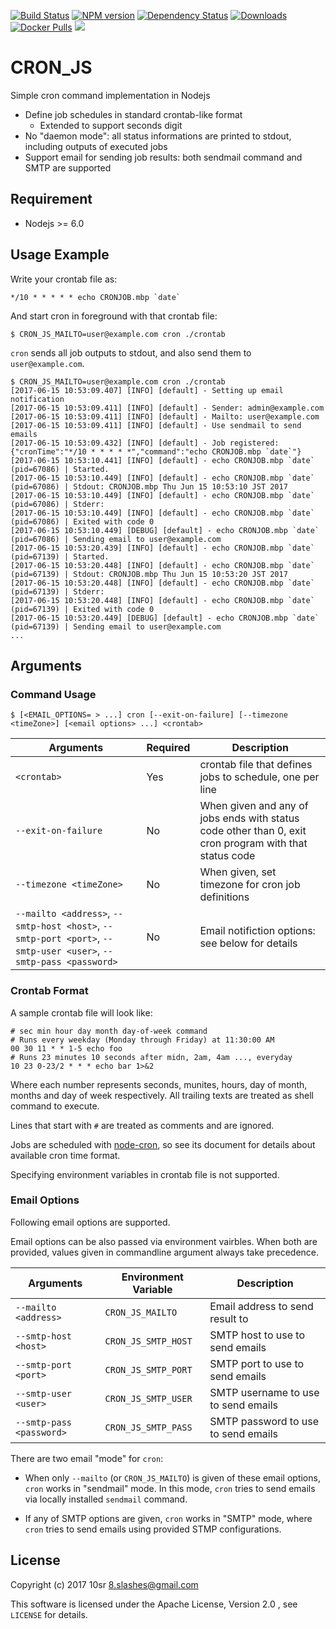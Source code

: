 [![Build Status](https://travis-ci.org/10sr/cron-cli-js.svg?branch=master)](https://travis-ci.org/10sr/cron-cli-js)
[![NPM version](http://img.shields.io/npm/v/cron-cli.svg)](https://www.npmjs.com/package/cron-cli)
[![Dependency Status](https://david-dm.org/10sr/cron-cli-js.svg)](https://david-dm.org/10sr/cron-cli-js)
[![Downloads](https://img.shields.io/npm/dm/cron-cli.svg)](https://www.npmjs.com/package/cron-cli)
[![Docker Pulls](https://img.shields.io/docker/pulls/10sr/cron-js.svg)](https://hub.docker.com/r/10sr/cron-js)
[![](https://images.microbadger.com/badges/version/10sr/cron-js.svg)](https://microbadger.com/images/10sr/cron-js "Get your own version badge on microbadger.com")



CRON_JS
=======

Simple cron command implementation in Nodejs


* Define job schedules in standard crontab-like format
  * Extended to support seconds digit
* No "daemon mode": all status informations are printed to stdout,
including outputs of executed jobs
* Support email for sending job results: both sendmail command and SMTP
are supported


Requirement
-----------

* Nodejs >= 6.0


Usage Example
-------------

Write your crontab file as:

    */10 * * * * * echo CRONJOB.mbp `date`

And start cron in foreground with that crontab file:

    $ CRON_JS_MAILTO=user@example.com cron ./crontab


`cron` sends all job outputs to stdout, and also send them to
`user@example.com`.

    $ CRON_JS_MAILTO=user@example.com cron ./crontab
    [2017-06-15 10:53:09.407] [INFO] [default] - Setting up email notification
    [2017-06-15 10:53:09.411] [INFO] [default] - Sender: admin@example.com
    [2017-06-15 10:53:09.411] [INFO] [default] - Mailto: user@example.com
    [2017-06-15 10:53:09.411] [INFO] [default] - Use sendmail to send emails
    [2017-06-15 10:53:09.432] [INFO] [default] - Job registered: {"cronTime":"*/10 * * * * *","command":"echo CRONJOB.mbp `date`"}
    [2017-06-15 10:53:10.441] [INFO] [default] - echo CRONJOB.mbp `date` (pid=67086) | Started.
    [2017-06-15 10:53:10.449] [INFO] [default] - echo CRONJOB.mbp `date` (pid=67086) | Stdout: CRONJOB.mbp Thu Jun 15 10:53:10 JST 2017
    [2017-06-15 10:53:10.449] [INFO] [default] - echo CRONJOB.mbp `date` (pid=67086) | Stderr: 
    [2017-06-15 10:53:10.449] [INFO] [default] - echo CRONJOB.mbp `date` (pid=67086) | Exited with code 0
    [2017-06-15 10:53:10.449] [DEBUG] [default] - echo CRONJOB.mbp `date` (pid=67086) | Sending email to user@example.com
    [2017-06-15 10:53:20.439] [INFO] [default] - echo CRONJOB.mbp `date` (pid=67139) | Started.
    [2017-06-15 10:53:20.448] [INFO] [default] - echo CRONJOB.mbp `date` (pid=67139) | Stdout: CRONJOB.mbp Thu Jun 15 10:53:20 JST 2017
    [2017-06-15 10:53:20.448] [INFO] [default] - echo CRONJOB.mbp `date` (pid=67139) | Stderr: 
    [2017-06-15 10:53:20.448] [INFO] [default] - echo CRONJOB.mbp `date` (pid=67139) | Exited with code 0
    [2017-06-15 10:53:20.449] [DEBUG] [default] - echo CRONJOB.mbp `date` (pid=67139) | Sending email to user@example.com
    ...



Arguments
---------

### Command Usage

    $ [<EMAIL_OPTIONS= > ...] cron [--exit-on-failure] [--timezone <timeZone>] [<email options> ...] <crontab>

| Arguments | Required  | Description |
| --------- | --------- | ----------- |
| `<crontab>` | Yes | crontab file that defines jobs to schedule, one per line
| `--exit-on-failure` | No | When given and any of jobs ends with status code other than 0, exit cron program with that status code |
| `--timezone <timeZone>` | No | When given, set timezone for cron job definitions |
| `--mailto <address>`, `--smtp-host <host>`, `--smtp-port <port>`, `--smtp-user <user>`, `--smtp-pass <password>` | No | Email notifiction options: see below for details |




### Crontab Format

A sample crontab file will look like:

    # sec min hour day month day-of-week command
    # Runs every weekday (Monday through Friday) at 11:30:00 AM
    00 30 11 * * 1-5 echo foo
    # Runs 23 minutes 10 seconds after midn, 2am, 4am ..., everyday
    10 23 0-23/2 * * * echo bar 1>&2

Where each number represents seconds, munites, hours, day of month, 
months and day of week respectively.
All trailing texts are treated as shell command to execute.

Lines that start with `#` are treated as comments and are ignored.

Jobs are scheduled with [node-cron](https://www.npmjs.com/package/cron),
so see its document for details about available cron time format.

Specifying environment variables in crontab file is not supported.



### Email Options

Following email options are supported.

Email options can be also passed via environment vairbles.
When both are provided, values given in commandline argument always
take precedence.

| Arguments | Environment Variable | Description |
| --------- | -------------------- | ----------- |
| `--mailto <address>` | `CRON_JS_MAILTO` | Email address to send result to
| `--smtp-host <host>` | `CRON_JS_SMTP_HOST` | SMTP host to use to send emails
| `--smtp-port <port>` | `CRON_JS_SMTP_PORT` | SMTP port to use to send emails
| `--smtp-user <user>` | `CRON_JS_SMTP_USER` | SMTP username to use to send emails
| `--smtp-pass <password>` | `CRON_JS_SMTP_PASS` | SMTP password to use to send emails


There are two email "mode" for `cron`:

- When only `--mailto` (or `CRON_JS_MAILTO`) is given of these email options,
 `cron` works in "sendmail" mode.
In this mode, `cron` tries to send emails via locally installed `sendmail`
command.

- If any of SMTP options are given, `cron` works in "SMTP" mode,
where `cron` tries to send emails using provided STMP configurations.



License
-------

Copyright (c) 2017 10sr <8.slashes@gmail.com>

This software is licensed under the Apache License, Version 2.0 ,
see `LICENSE` for details.
